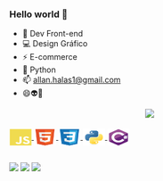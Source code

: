 ### Hello world 👋

- 👾 Dev Front-end
- 💻 Design Gráfico
- ⚡ E-commerce
- 🐍 Python
- 📫 allan.halas1@gmail.com
- 😄👽🤖


<div align="center">
  <a href="https://github.com/allanhalas13">
  <img height="150em" src="https://github-readme-stats.vercel.app/api?username=allanhalas13&show_icons=true&theme=dracula&include_all_commits=true&count_private=true"/>
<!--  <img height="130em" src="https://github-readme-stats.vercel.app/api/top-langs/?username=allanhalas13&layout=compact&langs_count=7&theme=dracula"/> -->
</div>

  
  <div style="display: inline_block"><br>
  <img align="center" alt="Allan-Js" height="30" width="40" src="https://raw.githubusercontent.com/devicons/devicon/master/icons/javascript/javascript-plain.svg">
  <img align="center" alt="Allan-HTML" height="30" width="40" src="https://raw.githubusercontent.com/devicons/devicon/master/icons/html5/html5-original.svg">
  <img align="center" alt="Allan-CSS" height="30" width="40" src="https://raw.githubusercontent.com/devicons/devicon/master/icons/css3/css3-original.svg">
  <img align="center" alt="Allan-Python" height="30" width="40" src="https://raw.githubusercontent.com/devicons/devicon/master/icons/python/python-original.svg">
  <img align="center" alt="Allan-Csharp" height="30" width="40" src="https://raw.githubusercontent.com/devicons/devicon/master/icons/csharp/csharp-original.svg">
</div>
    
  ##
    
<div> 
  <a href="https://instagram.com/allanhalas13" target="_blank"><img src="https://img.shields.io/badge/-Instagram-%23E4405F?style=for-the-badge&logo=instagram&logoColor=white" target="_blank"></a>
  <a href = "mailto:allan.halas1@gmail.com"><img src="https://img.shields.io/badge/-Gmail-%23333?style=for-the-badge&logo=gmail&logoColor=white" target="_blank"></a>
  <a href="https://br.linkedin.com/in/allan-halas-6293b1102" target="_blank"><img src="https://img.shields.io/badge/-LinkedIn-%230077B5?style=for-the-badge&logo=linkedin&logoColor=white" target="_blank"></a> 
 
<!--  ![Snake animation](https://github.com/rafaballerini/rafaballerini/blob/output/github-contribution-grid-snake.svg) -->
 
</div>
